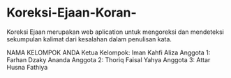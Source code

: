 # Koreksi-Ejaan-Koran-
Koreksi Ejaan merupakan web aplication untuk mengoreksi dan mendeteksi sekumpulan kalimat dari kesalahan dalam penulisan kata.

NAMA KELOMPOK ANDA 
Ketua Kelompok: Iman Kahfi Aliza
Anggota 1: Farhan Dzaky Ananda
Anggota 2: Thoriq Faisal Yahya
Anggota 3: Attar Husna Fathiya
